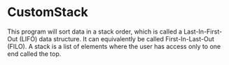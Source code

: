 # CustomStack
This program will sort data in a stack order, which is called a Last-In-First-Out (LIFO) data structure. It can equivalently be called First-In-Last-Out (FILO). A stack is a list of elements where the user has access only to one end called the top.
